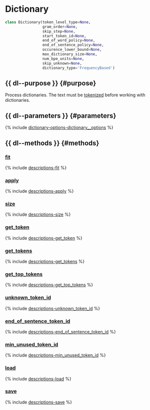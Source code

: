 # Dictionary

```python
class Dictionary(token_level_type=None,
                 gram_order=None,
                 skip_step=None,
                 start_token_id=None,
                 end_of_word_policy=None,
                 end_of_sentence_policy=None,
                 occurence_lower_bound=None,
                 max_dictionary_size=None,
                 num_bpe_units=None, 
                 skip_unknown=None, 
                 dictionary_type='FrequencyBased')
```

## {{ dl--purpose }} {#purpose}

Process dictionaries. The text must be [tokenized](python-reference_tokenizer.md) before working with dictionaries.

## {{ dl--parameters }} {#parameters}

{% include [dictionary-options-dictionary__options](../_includes/work_src/reusage-tokenizer/dictionary__options.md) %}


## {{ dl--methods }} {#methods}

### [fit](python-reference_dictionary_fit.md)

{% include [descriptions-fit](../_includes/work_src/reusage-tokenizer/fit.md) %}

### [apply](python-reference_dictionary_apply.md)

{% include [descriptions-apply](../_includes/work_src/reusage-tokenizer/apply.md) %}

### [size](python-reference_dictionary_size.md)

{% include [descriptions-size](../_includes/work_src/reusage-tokenizer/size.md) %}

### [get_token](python-reference_dictionary_get_token.md)

{% include [descriptions-get_token](../_includes/work_src/reusage-tokenizer/get_token.md) %}

### [get_tokens](python-reference_dictionary_get_tokens.md)

{% include [descriptions-get_tokens](../_includes/work_src/reusage-tokenizer/get_tokens.md) %}

### [get_top_tokens](python-reference_dictionary_get_top_tokens.md)

{% include [descriptions-get_top_tokens](../_includes/work_src/reusage-tokenizer/get_top_tokens.md) %}

### [unknown_token_id](python-reference_dictionary_unknown_token_id.md)

{% include [descriptions-unknown_token_id](../_includes/work_src/reusage-tokenizer/unknown_token_id.md) %}

### [end_of_sentence_token_id](python-reference_dictionary_end_of_sentence_token_id.md)

{% include [descriptions-end_of_sentence_token_id](../_includes/work_src/reusage-tokenizer/end_of_sentence_token_id.md) %}

### [min_unused_token_id](python-reference_dictionary_min_unused_token_id.md)

{% include [descriptions-min_unused_token_id](../_includes/work_src/reusage-tokenizer/min_unused_token_id.md) %}

### [load](python-reference_dictionary_load.md)
 
{% include [descriptions-load](../_includes/work_src/reusage-tokenizer/load.md) %}

### [save](python-reference_dictionary_save.md)

{% include [descriptions-save](../_includes/work_src/reusage-tokenizer/save.md) %}

